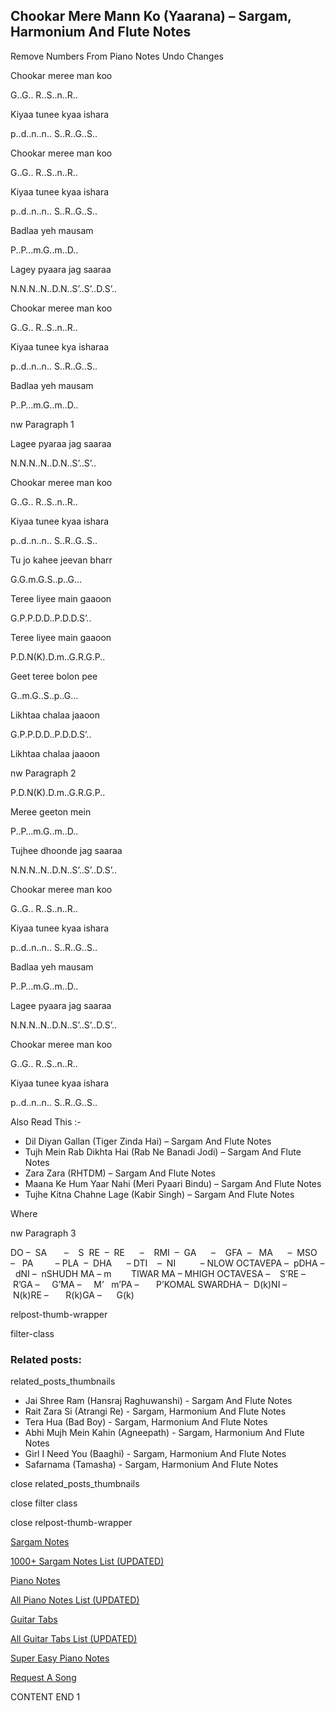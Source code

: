 
## Chookar Mere Mann Ko (Yaarana) – Sargam, Harmonium And Flute Notes

Remove Numbers From Piano Notes
Undo Changes

Chookar meree man koo

G..G.. R..S..n..R..

Kiyaa tunee kyaa ishara

p..d..n..n.. S..R..G..S..

Chookar meree man koo

G..G.. R..S..n..R..

Kiyaa tunee kyaa ishara

p..d..n..n.. S..R..G..S..

Badlaa yeh mausam

P..P…m.G..m..D..

Lagey pyaara jag saaraa

N.N.N..N..D.N..S’..S’..D.S’..

Chookar meree man koo

G..G.. R..S..n..R..

Kiyaa tunee kya isharaa

p..d..n..n.. S..R..G..S..

Badlaa yeh mausam

P..P…m.G..m..D..

nw Paragraph 1

Lagee pyaraa jag saaraa

N.N.N..N..D.N..S’..S’..

Chookar meree man koo

G..G.. R..S..n..R..

Kiyaa tunee kyaa ishara

p..d..n..n.. S..R..G..S..

Tu jo kahee jeevan bharr

G.G.m.G.S..p..G…

Teree liyee main gaaoon

G.P.P.D.D..P.D.D.S’..

Teree liyee main gaaoon

P.D.N(K).D.m..G.R.G.P..

Geet teree bolon pee

G..m.G..S..p..G…

Likhtaa chalaa jaaoon

G.P.P.D.D..P.D.D.S’..

Likhtaa chalaa jaaoon

nw Paragraph 2

P.D.N(K).D.m..G.R.G.P..

Meree geeton mein

P..P…m.G..m..D..

Tujhee dhoonde jag saaraa

N.N.N..N..D.N..S’..S’..D.S’..

Chookar meree man koo

G..G.. R..S..n..R..

Kiyaa tunee kyaa ishara

p..d..n..n.. S..R..G..S..

Badlaa yeh mausam

P..P…m.G..m..D..

Lagee pyaara jag saaraa

N.N.N..N..D.N..S’..S’..D.S’..

Chookar meree man koo

G..G.. R..S..n..R..

Kiyaa tunee kyaa ishara

p..d..n..n.. S..R..G..S..

Also Read This :-

* Dil Diyan Gallan (Tiger Zinda Hai) – Sargam And Flute Notes
* Tujh Mein Rab Dikhta Hai (Rab Ne Banadi Jodi) – Sargam And Flute Notes
* Zara Zara (RHTDM) – Sargam And Flute Notes
* Maana Ke Hum Yaar Nahi (Meri Pyaari Bindu) – Sargam And Flute Notes
* Tujhe Kitna Chahne Lage (Kabir Singh) – Sargam And Flute Notes

Where

nw Paragraph 3

DO –  SA       –    S  RE  –  RE      –    RMI  –  GA      –    GFA  –   MA      –  MSO  –   PA         – PLA  –  DHA      – DTI    –  NI          – NLOW OCTAVEPA –  pDHA –  dNI –  nSHUDH MA – m        TIWAR MA – MHIGH OCTAVESA –    S’RE –     R’GA –     G’MA –     M’   m’PA –       P’KOMAL SWARDHA –  D(k)NI –       N(k)RE –       R(k)GA –      G(k)

relpost-thumb-wrapper

filter-class

### Related posts:

related_posts_thumbnails

* Jai Shree Ram (Hansraj Raghuwanshi) - Sargam And Flute Notes
* Rait Zara Si (Atrangi Re) - Sargam, Harmonium And Flute Notes
* Tera Hua (Bad Boy) - Sargam, Harmonium And Flute Notes
* Abhi Mujh Mein Kahin (Agneepath) - Sargam, Harmonium And Flute Notes
* Girl I Need You (Baaghi) - Sargam, Harmonium And Flute Notes
* Safarnama (Tamasha) - Sargam, Harmonium And Flute Notes

close related_posts_thumbnails

close filter class

close relpost-thumb-wrapper

[Sargam Notes](https://www.notationsworld.com/sargam-notes.html)

[1000+ Sargam Notes List (UPDATED)](https://www.notationsworld.com/all-songs-list-sargam-notes.html)

[Piano Notes](https://www.notationsworld.com/piano-notes.html)

[All Piano Notes List (UPDATED)](https://www.notationsworld.com/all-songs-list-piano-notes.html)

[Guitar Tabs](https://www.notationsworld.com/guitar-tabs.html)

[All Guitar Tabs List (UPDATED)](https://www.notationsworld.com/all-songs-list-guitar-tabs.html)

[Super Easy Piano Notes](https://studywall.in/)

[Request A Song](https://www.notationsworld.com/request-a-song.html)

CONTENT END 1

